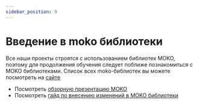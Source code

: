 ```yaml
---
sidebar_position: 9
---
```


# Введение в moko библиотеки

Все наши проекты строятся с использованием библиотек MOKO, поэтому для продолжения обучения следует поближе познакомиться с MOKO библиотеками.
Список всех moko-библиотек вы можете посмотреть на [сайте](https://moko.icerock.dev/)

- Посмотреть [обзорную презентацию MOKO](https://www.youtube.com/watch?v=-JjQJG-xkRE)
- Посмотреть [гайд по внесению изменений в MOKO библиотеки](https://codelabs.kmp.icerock.dev/codelabs/moko-contribution-ru/index.html)

